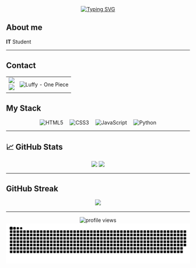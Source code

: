 <div align="center">
  <a href="https://git.io/typing-svg">
    <img src="https://readme-typing-svg.demolab.com?font=Fira+Code&weight=500&size=22&pause=1000&color=00BFFF&center=true&vCenter=true&width=480&lines=Welcome+to+my+profile!" alt="Typing SVG">
  </a>
</div>


## About me

 **IT** Student

---

## Contact

<div align="center">

<table>
  <tr>
    <td align="center">
      <a href="mailto:elberthmayan2007@gmail.com">
        <img src="https://img.shields.io/badge/-Email-000?style=for-the-badge&logo=gmail&logoColor=00BFFF" height="35"/>
      </a>
      <br/>
      <a href="https://www.linkedin.com/in/elberthmayan">
        <img src="https://img.shields.io/badge/-LinkedIn-000?style=for-the-badge&logo=linkedin&logoColor=00BFFF" height="35"/>
      </a>
    <td>
      <img src="https://i.pinimg.com/originals/2d/02/f1/2d02f1b440163529c321599a51cf4ef6.gif" alt="Luffy - One Piece" width="220"/>
    </td>
  </tr>
</table>

</div>


## My Stack

<div align="center">
  <img src="https://cdn.jsdelivr.net/gh/devicons/devicon/icons/html5/html5-original.svg" height="40" alt="HTML5"/>
  <img width="10" />
  <img src="https://cdn.jsdelivr.net/gh/devicons/devicon/icons/css3/css3-original.svg" height="40" alt="CSS3"/>
  <img width="10" />
  <img src="https://cdn.jsdelivr.net/gh/devicons/devicon/icons/javascript/javascript-original.svg" height="40" alt="JavaScript"/>
  <img width="10" />
  <img src="https://cdn.jsdelivr.net/gh/devicons/devicon/icons/python/python-original.svg" height="40" alt="Python"/>
</div>

---

## 📈 GitHub Stats

<div align="center">
  <img height="160" src="https://github-readme-stats.vercel.app/api?username=elberthmayan&show_icons=true&theme=blueberry&hide_title=true&hide=issues&include_all_commits=true&count_private=true&border_radius=10" />
  <img height="160" src="https://github-readme-stats.vercel.app/api/top-langs/?username=elberthmayan&layout=compact&langs_count=6&theme=blueberry&border_radius=10" />
</div>

---

## GitHub Streak

<div align="center">
  <img src="https://github-readme-streak-stats.herokuapp.com/?user=elberthmayan&theme=blueberry&fire=00BFFF&ring=00BFFF&currStreakNum=FFFFFF&border_radius=10"/>
</div>

---
<picture>
  <source media="(prefers-color-scheme: dark)" srcset="https://raw.githubusercontent.com/elberthmayan/elberthmayan/output/github-contribution-grid-snake-dark.svg">
  <source media="(prefers-color-scheme: light)" srcset="https://raw.githubusercontent.com/elberthmayan/elberthmayan/output/github-contribution-grid-snake.svg">
</picture>

<div align="center">
  <img src="https://komarev.com/ghpvc/?username=elberthmayan&color=ff00f6&style=flat-square" alt="profile views" />
</div>








































<picture align="center">
  <source media="(prefers-color-scheme: dark)" srcset="https://raw.githubusercontent.com/mari4souza/mari4souza/output/github-contribution-grid-snake-dark.svg">
  <source media="(prefers-color-scheme: light)" srcset="https://raw.githubusercontent.com/mari4souza/mari4souza/output/github-contribution-grid-snake-dark.svg">
  <img align="center" alt="github contribution grid snake animation" src="https://raw.githubusercontent.com/mari4souza/mari4souza/output/github-contribution-grid-snake.svg">
</picture>
